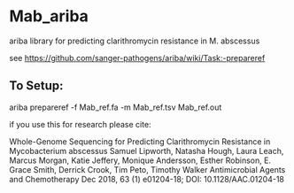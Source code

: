 # Mab_ariba
ariba library for predicting clarithromycin resistance in M. abscessus

see https://github.com/sanger-pathogens/ariba/wiki/Task:-prepareref

## To Setup:
ariba prepareref -f Mab_ref.fa -m Mab_ref.tsv Mab_ref.out

if you use this for research please cite:

Whole-Genome Sequencing for Predicting Clarithromycin Resistance in Mycobacterium abscessus
Samuel Lipworth, Natasha Hough, Laura Leach, Marcus Morgan, Katie Jeffery, Monique Andersson, Esther Robinson, E. Grace Smith, Derrick Crook, Tim Peto, Timothy Walker
Antimicrobial Agents and Chemotherapy Dec 2018, 63 (1) e01204-18; DOI: 10.1128/AAC.01204-18

